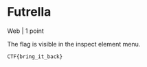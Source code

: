 # Futrella

Web | 1 point

The flag is visible in the inspect element menu.


```
CTF{bring_it_back}
```
